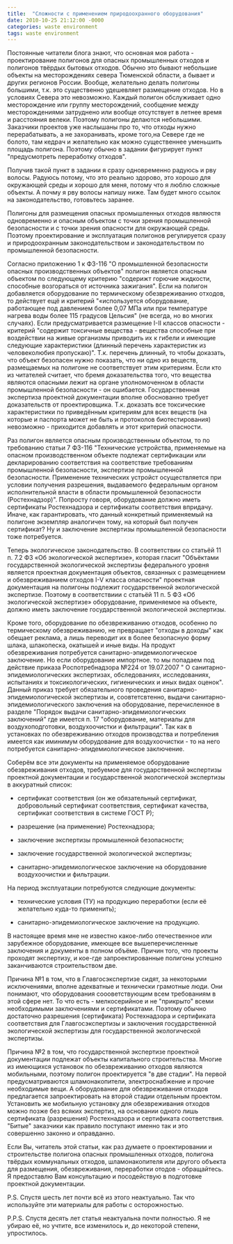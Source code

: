 ```yaml
---
title:  "Сложности с применением природоохранного оборудования"
date: 2010-10-25 21:12:00 -0000
categories: waste environment
tags: waste environment
---
```


Постоянные читатели блога знают, что основная моя работа - проектирование полигонов для опасных промышленных отходов и полигонов твёрдых бытовых отходов. Обычно это бывают небольшие объекты на месторождениях севера Тюменской области, а бывает и других регионов России. Вообще, желательно делать полигоны большими, т.к. это существенно удешевляет размещение отходов. Но в условиях Севера это невозможно. Каждый полигон обслуживает одно месторождение или группу месторождений, сообщение между месторождениями затруднено или вообще отсутствует в летнее время и расстояния велеки. Поэтому полигоны делаются небольшими. Заказчики проектов уже наслышаны про то, что отходы нужно перерабатывать, а не захоранивать, кроме того,на Севере где не болото, там кедрач и желательно как можно существеннее уменьшить площадь полигона. Поэтому  обычно в задании фигурирует пункт "предусмотреть переработку отходов".

Получив такой пункт в задании я сразу одновременно радуюсь и рву волосы. Радуюсь потому, что это реально здорово, это хорошо для окружающей среды и хорошо для меня, потому что я люблю сложные объекты. А почму я рву волосы напишу ниже. Там будет много ссылок на законодательство, готовьтесь заранее.

Полигоны для размещения опасных промышленных отходов являюстя одновременно и опасным объектом с точки зрения промышленной безопасности и с точки зрения опасности для окружающей среды. Поэтому проектирование и эксплуатация полигонов регулируется сразу и природоохранным законодательством и законодательством по промышленной безопасности.

Согласно приложению 1 к ФЗ-116 "О промышленной безопасности опасных производственных объектов" полигон является опасным объектом по следующему критерию "содерижт горючие жидкости, способные возгораться от источника зажигания". Если на полигон добавляется оборудование по термическому обезвреживанию отходов, то действует ещё и критерий "«используется оборудование, работающее под давлением более 0,07 МПа или при температуре нагрева воды более 115 градусов Цельсия" (не всегда, но во многих случаях). Если предусматривается размещение I-II классов опасности - критерий "содержит токсичные вещества - вещества способные при воздействии на живые организмы приводить их к гибели и имеющие следующие характеристики (длинный перечень характеристик из человеколюбия пропускаю)". Т.к. перечень длинный, то чтобы доказать, что объект безопасен нужно показать, что ни одно из веществ, размещаемых на полигоне не соответствует этим критериям. Если кто из читателей считает, что бремя доказательства того, что вещества являются опасными лежит на органе уполномоченном в области промышленной безопасности - он ошибается. Государственная экспертиза проектной документации вполне обоснованно требует доказательств от проектировщика. Т.к. доказать все токсические характеристики по приведённым критериям для всех веществ (на которые и паспорта может не быть и протоколов биотестирования) невозможно - приходится добавлять и этот критерий опасности.

Раз полигон является опасным производственным объектом, то по требованию статьи 7 ФЗ-116 "Технические устройства, применяемые на опасном производственном объекте подлежат сертификации или декларированию соответствия на соответствие требованиям промышленной безопасности, экспертизе промышленной безопасности. Применение технических устройст осуществляется при условии получения разрешения, выдаваемого федеральным органом исполнительной власти в области промышленной безопасности (Ростехнадзор)". Попросту говоря, оборудование должно иметь сертификаты Ростехнадзора и сертификаты соответствия впридачу. Иначе, как гарантировать, что данный конкретный применяемый на полигоне экземпляр аналогичен тому, на который был получен сертификат? Ну и заключение экспертизы промышленной безопасности тоже потребуется.

Теперь экологическое законодательство. В соответствии со статьёй 11 п. 7.2 ФЗ «Об экологической экспертизе», которая гласит "Объёктами государственной экологической экспертизы федерального уровня является проектная документация объектов, связанных с размещением и обезвреживанием отходов I-V класса опасности" проектная документация на полигоны подлежит государственной экологической экспертизе.  Поэтому в соответствиии с статьёй 11 п. 5 ФЗ «Об экологической экспертизе» оборудование, применяемое на объекте, должно иметь заключение государственной экологической экспертизы.

Кроме того, оборудование по обезвреживанию отходов, особенно по термическому обезвреживанию, не превращает "отходы в доходы" как обещает реклама, а лишь переводит их в более безопасную форму шлака, шлакопеска, окатышей и иные виды. На продукт обезвреживания потребуется санитарно-эпидемиологическое заключение. Но если оборудование импортное. то мы попадаем под действие приказа Роспотребнадзора №224 от 19.07.2007 " О санитарно-эпидемиологических экспертизах, обследованиях, исследованиях, испытаниях и токсикологических, гигиенических и иных видах оценок". Данный приказ требует обязательного проведения санитарно-эпидемиологической экспертизы и, соовтетсвтенно, выдачи санитарно-эпидемиологического заключения на оборудование, перечисленное в разделе "Порядок выдачи санитарно-эпидемиологических заключений" где имеется п. 17 "оборудование, материалы для воздухоподготовки, воздухоочистки и фильтрации". Так как в установках по обезвреживанию отходов производства и потребления имеется как иминимум оборудование для воздухоочистки - то на него потребуется санитарно-эпидемиологическое заключение.

Соберём все эти документы на применяемое оборудование обезвреживания отходов, требуемое для государственной экспертизы проектной документации и государственной экологической экспертизы в аккуратный список:


* сертификат соответствия (он же обязательный сертификат, добровольный сертификат соответствия, сертификат качества, сертификат соответствия в системе ГОСТ Р);

* разрешение (на применение) Ростехнадзора;

* заключение экспертизы промышленной безопасности;

* заключение государственной экологической экспертизы;

* санитарно-эпидемиологическое заключение на оборудование воздухоочистки и фильтрации.

На период эксплуатации потребуются следующие документы:

* технические условия (ТУ) на продукцию переработки (если её желательно куда-то применить);

* санитарно-эпидемиологическое заключение на продукцию.

В настоящее время мне не известно какое-либо отечественное или зарубежное оборудование, имеющее все вышеперечисленные заключения и документы в полном объёме. Причин того, что проекты проходят экспертизу, и кое-где запроектированные полигоны успешно заканчиваются строительством две.

Причина №1 в том, что в Главгосэкспертизе сидят, за некоторыми исключениями, вполне адекватные и технически грамотные люди. Они понимают, что оборудования соооветствующим всем требованиям в этой сфере нет. То что есть - мелкосерийное и не "прикрыто" всеми необходимыми заключениями и сертификатами. Поэтому обычно достаточно разрешения (сертификата) Ростехнадзора и сертификата соответствия для Главгосэкспертизы и заключения государственной экологической экспертизы для государственной экологической экспертизы.

Причина №2 в том, что государственной экспертизе проектной документации подлежат объекты капитального строительства. Многие из имеющихся установок по обезвреживанию отходов являются мобильными, поэтому полигон проектируется "в две стадии". На первой предусматриваются шламонакопители, электроснабжение и прочие необходимые вещи. А оборудование для обезвреживания отходов предлагается запроектировать на второй стадии отдельным проектом. Установить же мобильную установку для обезвреживания отходов можно позже без всяких экспертиз, на основании одного лишь сертификата (разрешения) Ростехнадзора и сертификата соответствия. "Битые" заказчики как правило поступают именно так и это совершенно законно и оправданно.

Если Вы, читатель этой статьи, как раз думаете о проектировании и строительстве полигона опасных промышленных отходов, полигона твёрдых коммунальных отходов, шламонакопителя или другого объекта для размещения, обезвреживания, переработки отодов - обращайтесь. Я предоставлю Вам консультацию и посодействую в подготовке проектной документации.

P.S. Спустя шесть лет почти всё из этого неактуально. Так что используйте эти материалы для работы с осторожностью.

P.P.S. Спустя десять лет статья неактуальна почти полностью. Я не убираю её, но учтите, все изменилось и, до некоторой степени, упростилось.